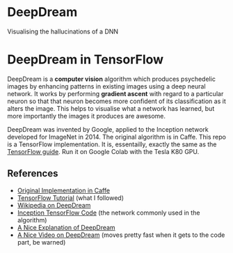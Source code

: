 # DeepDream
Visualising the hallucinations of a DNN

# DeepDream in TensorFlow

DeepDream is a **computer vision** algorithm which produces psychedelic images by enhancing patterns in existing images using a deep neural network. It works by performing **gradient ascent** with regard to a particular neuron so that that neuron becomes more confident of its classification as it alters the image. This helps to visualise what a network has learned, but more importantly the images it produces are awesome.

DeepDream was invented by Google, applied to the Inception network developed for ImageNet in 2014. The original algorithm is in Caffe. This repo is a TensorFlow implementation. It is, essentailly, exactly the same as the [TensorFlow guide](https://github.com/tensorflow/tensorflow/blob/master/tensorflow/examples/tutorials/deepdream/deepdream.ipynb). Run it on Google Colab with the Tesla K80 GPU.
## References
* [Original Implementation in Caffe](https://github.com/google/deepdream/blob/master/dream.ipynb)
* [TensorFlow Tutorial](https://github.com/tensorflow/tensorflow/blob/master/tensorflow/examples/tutorials/deepdream/deepdream.ipynb) (what I followed)
* [Wikipedia on DeepDream](https://en.wikipedia.org/wiki/DeepDream)
* [Inception TensorFlow Code](https://github.com/tensorflow/models/tree/master/inception) (the network commonly used in the algorithm)
* [A Nice Explanation of DeepDream](http://www.kpkaiser.com/machine-learning/diving-deeper-into-deep-dreams/)
* [A Nice Video on DeepDream](https://www.youtube.com/watch?v=MrBzgvUNr4w) (moves pretty fast when it gets to the code part, be warned)

